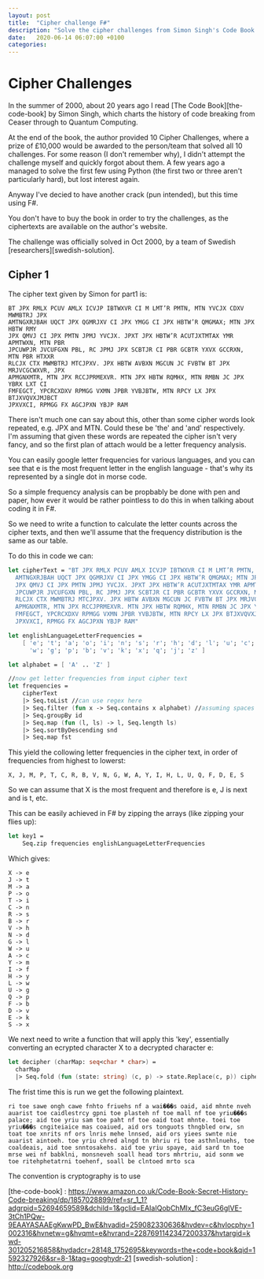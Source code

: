 ```yaml
---
layout: post
title:  "Cipher challenge F#"
description: "Solve the cipher challenges from Simon Singh's Code Book."
date:   2020-06-14 06:07:00 +0100
categories: 
---
```

# Cipher Challenges

In the summer of 2000, about 20 years ago I read [The Code Book][the-code-book] by Simon Singh, which charts the history of code breaking from Ceaser through to Quantum Computing.

At the end of the book, the author provided 10 Cipher Challenges, where a prize of £10,000 would be awarded to the person/team that solved all 10 challenges.  For some reason (I don't remember why), I didn't attempt the challenge myself and quickly forgot about them.  A few years ago a managed to solve the first few using Python (the first two or three aren't particularly hard), but lost interest again.

Anyway I've decied to have another crack (pun intended), but this time using F#.

You don't have to buy the book in order to try the challenges, as the ciphertexts are available on the author's website.

The challenge was officially solved in Oct 2000, by a team of Swedish [researchers][swedish-solution].

## Cipher 1

The cipher text given by Simon for part1 is:

```
BT JPX RMLX PCUV AMLX ICVJP IBTWXVR CI M LMT’R PMTN, MTN YVCJX CDXV MWMBTRJ JPX
AMTNGXRJBAH UQCT JPX QGMRJXV CI JPX YMGG CI JPX HBTW’R QMGMAX; MTN JPX HBTW RMY
JPX QMVJ CI JPX PMTN JPMJ YVCJX. JPXT JPX HBTW’R ACUTJXTMTAX YMR APMTWXN, MTN PBR
JPCUWPJR JVCUFGXN PBL, RC JPMJ JPX SCBTJR CI PBR GCBTR YXVX GCCRXN, MTN PBR HTXXR
RLCJX CTX MWMBTRJ MTCJPXV. JPX HBTW AVBXN MGCUN JC FVBTW BT JPX MRJVCGCWXVR, JPX
APMGNXMTR, MTN JPX RCCJPRMEXVR. MTN JPX HBTW RQMHX, MTN RMBN JC JPX YBRX LXT CI
FMFEGCT, YPCRCXDXV RPMGG VXMN JPBR YVBJBTW, MTN RPCY LX JPX BTJXVQVXJMJBCT
JPXVXCI, RPMGG FX AGCJPXN YBJP RAM
```

There isn't much one can say about this, other than some cipher words look repeated, e.g. JPX and MTN.  Could these be 'the' and 'and' respectively.  I'm assuming that given these words are repeated the cipher isn't very fancy, and so the first plan of attach would be a letter frequency analysis.

You can easily google letter frequencies for various languages, and you can see that e is the most frequent letter in the english language - that's why its represented by a single dot in morse code.

So a simple frequency analysis can be propbably be done with pen and paper, how ever it would be rather pointless to do this in when talking about coding it in F#.

So we need to write a function to calculate the letter counts across the cipher texts, and then we'll assume that the frequency distribution is the same as our table.

To do this in code we can:

``` fsharp
let cipherText = "BT JPX RMLX PCUV AMLX ICVJP IBTWXVR CI M LMT’R PMTN, MTN YVCJX CDXV MWMBTRJ JPX
  AMTNGXRJBAH UQCT JPX QGMRJXV CI JPX YMGG CI JPX HBTW’R QMGMAX; MTN JPX HBTW RMY
  JPX QMVJ CI JPX PMTN JPMJ YVCJX. JPXT JPX HBTW’R ACUTJXTMTAX YMR APMTWXN, MTN PBR
  JPCUWPJR JVCUFGXN PBL, RC JPMJ JPX SCBTJR CI PBR GCBTR YXVX GCCRXN, MTN PBR HTXXR
  RLCJX CTX MWMBTRJ MTCJPXV. JPX HBTW AVBXN MGCUN JC FVBTW BT JPX MRJVCGCWXVR, JPX
  APMGNXMTR, MTN JPX RCCJPRMEXVR. MTN JPX HBTW RQMHX, MTN RMBN JC JPX YBRX LXT CI
  FMFEGCT, YPCRCXDXV RPMGG VXMN JPBR YVBJBTW, MTN RPCY LX JPX BTJXVQVXJMJBCT
  JPXVXCI, RPMGG FX AGCJPXN YBJP RAM"

let englishLanguageLetterFrequencies =
    [ 'e'; 't'; 'a'; 'o'; 'i'; 'n'; 's'; 'r'; 'h'; 'd'; 'l'; 'u'; 'c'; 'm'; 'f'; 'y';
      'w'; 'g'; 'p'; 'b'; 'v'; 'k'; 'x'; 'q'; 'j'; 'z' ]

let alphabet = [ 'A' .. 'Z' ]

//now get letter frequencies from input cipher text
let frequencies =
    cipherText
    |> Seq.toList //can use regex here
    |> Seq.filter (fun x -> Seq.contains x alphabet) //assuming spaces weren't encrypted.
    |> Seq.groupBy id
    |> Seq.map (fun (l, ls) -> l, Seq.length ls)
    |> Seq.sortByDescending snd
    |> Seq.map fst
```
This yield the collowing letter frequencies in the cipher text, in order of frequencies from highest to lowerst:
```
X, J, M, P, T, C, R, B, V, N, G, W, A, Y, I, H, L, U, Q, F, D, E, S
```
So we can assume that X is the most frequent and therefore is e, J is next and is t, etc.

This can be easily achieved in F# by zipping the arrays (like zipping your flies up):

``` fsharp
let key1 =
    Seq.zip frequencies englishLanguageLetterFrequencies
```
Which gives:
```
X -> e
J -> t
M -> a
P -> o
T -> i
C -> n
R -> s
B -> r
V -> h
N -> d
G -> l
W -> u
A -> c
Y -> m
I -> f
H -> y
L -> w
U -> g
Q -> p
F -> b
D -> v
E -> k
S -> x
```

We next need to write a function that will apply this 'key', essentially converting an ecrypted character X to a decrypted character e:

```fsharp
let decipher (charMap: seq<char * char>) =
  charMap
  |> Seq.fold (fun (state: string) (c, p) -> state.Replace(c, p)) cipherText

```
The frist time this is run we get the following plaintext. 
```
ri toe sawe ongh cawe fnhto friuehs nf a wai���s oaid, aid mhnte nveh auarist toe caidlestrcy gpni toe plasteh nf toe mall nf toe yriu���s palace; aid toe yriu sam toe paht nf toe oaid toat mhnte. toei toe yriu���s cngiteiaice mas coaiued, aid ors tonguots thngbled orw, sn toat toe xnrits nf ors lnris mehe lnnsed, aid ors yiees swnte nie auarist aintoeh. toe yriu chred alngd tn bhriu ri toe asthnlnuehs, toe coaldeais, aid toe snntosakehs. aid toe yriu spaye, aid sard tn toe mrse wei nf babklni, monsneveh soall head tors mhrtriu, aid sonm we toe ritehphetatrni toehenf, soall be clntoed mrto sca
```
The convention is cryptography is to use 


[the-code-book] : https://www.amazon.co.uk/Code-Book-Secret-History-Code-breaking/dp/1857028899/ref=sr_1_1?adgrpid=52694659589&dchild=1&gclid=EAIaIQobChMIx_fC3euG6gIVE-3tCh1PQw-9EAAYASAAEgKwwPD_BwE&hvadid=259082330636&hvdev=c&hvlocphy=1002316&hvnetw=g&hvqmt=e&hvrand=2287691142347200337&hvtargid=kwd-301205216858&hydadcr=28148_1752695&keywords=the+code+book&qid=1592327926&sr=8-1&tag=googhydr-21
[swedish-solution] : http://codebook.org

